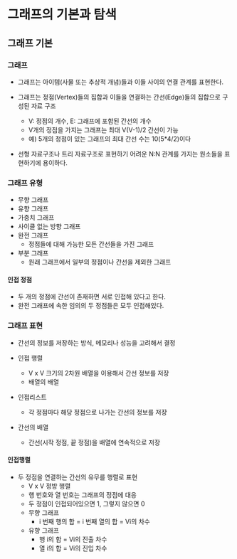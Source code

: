 # 그래프의 기본과 탐색

## 그래프 기본

### 그래프
- 그래프는 아이템(사물 또는 추상적 개념)들과 이들 사이의 연결 관계를 표현한다.

- 그래프는 정점(Vertex)들의 집합과 이들을 연결하는 간선(Edge)들의 집합으로 구성된 자료 구조
   - V: 정점의 개수, E: 그래프에 포함된 간선의 개수
   - V개의 정점을 가지는 그래프는 최대 V(V-1)/2 간선이 가능
    - 예) 5개의 정점이 있는 그래프의 최대 간선 수는 10(5*4/2)이다

- 선형 자료구조나 트리 자료구조로 표현하기 어려운 N:N 관계를 가지는 원소들을 표현하기에 용이하다.

### 그래프 유형
- 무향 그래프
- 유향 그래프 
- 가중치 그래프
- 사이클 없는 방향 그래프
- 완전 그래프
  - 정점들에 대해 가능한 모든 간선들을 가진 그래프
- 부분 그래프
  - 원래 그래프에서 일부의 정점이나 간선을 제외한 그래프

#### 인접 정점
- 두 개의 정점에 간선이 존재하면 서로 인접해 있다고 한다.
- 완전 그래프에 속한 임의의 두 정점들은 모두 인접해있다.

### 그래프 표현

- 간선의 정보를 저장하는 방식, 메모리나 성능을 고려해서 결정

- 인접 행렬
  - V x V 크기의 2차원 배열을 이용해서 간선 정보를 저장
  - 배열의 배열
- 인접리스트
  - 각 정점마다 해당 정점으로 나가는 간선의 정보를 저장
- 간선의 배열 
  - 간선(시작 정점, 끝 정점)을 배열에 연속적으로 저장

#### 인접행렬

- 두 정점을 연결하는 간선의 유무를 행렬로 표현
  - V x V 정방 행렬
  - 행 번호와 열 번호는 그래프의 정점에 대응
  - 두 정점이 인접되어있으면 1, 그렇지 않으면 0
  - 무향 그래프
    - i 번째 행의 합 = i 번째 열의 합 = Vi의 차수
  - 유향 그래프 
    - 행 i의 합 = Vi의 진출 차수
    - 열 i의 합 = Vi의 진입 차수